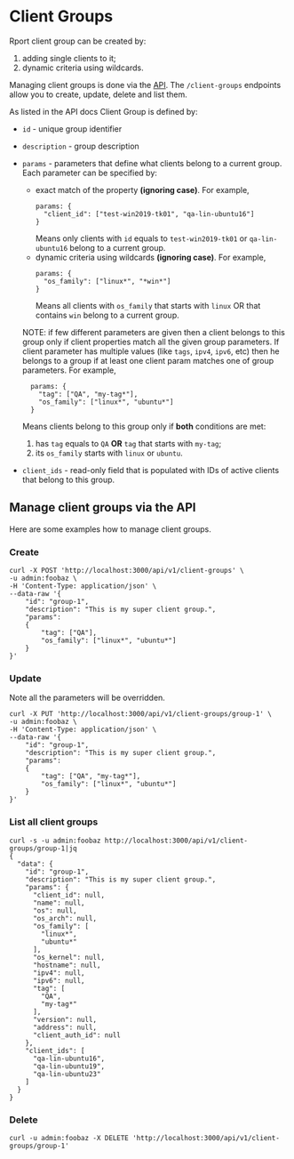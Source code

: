 # Client Groups
Rport client group can be created by:
1. adding single clients to it;
2. dynamic criteria using wildcards.

Managing client groups is done via the [API](https://petstore.swagger.io/?url=https://raw.githubusercontent.com/cloudradar-monitoring/rport/master/api-doc.yml#/Client%20Groups).
The `/client-groups` endpoints allow you to create, update, delete and list them.

As listed in the API docs Client Group is defined by:
* `id` - unique group identifier
* `description` - group description
* `params` - parameters that define what clients belong to a current group.
Each parameter can be specified by:
  * exact match of the property **(ignoring case)**. For example,
    ```
    params: {
      "client_id": ["test-win2019-tk01", "qa-lin-ubuntu16"]
    }
    ```
    Means only clients with `id` equals to `test-win2019-tk01` or `qa-lin-ubuntu16` belong to a current group.
  * dynamic criteria using wildcards **(ignoring case)**. For example,
    ```
    params: {
      "os_family": ["linux*", "*win*"]
    }
    ```
    Means all clients with `os_family` that starts with `linux` OR that contains `win` belong to a current group.
    
  NOTE: if few different parameters are given then a client belongs to this group
  only if client properties match all the given group parameters.
  If client parameter has multiple values (like `tags`, `ipv4`, `ipv6`, etc) then
  he belongs to a group if at least one client param matches one of group parameters.
  For example,
  ```
    params: {
      "tag": ["QA", "my-tag*"],
      "os_family": ["linux*", "ubuntu*"]
    }
  ```
  Means clients belong to this group only if **both** conditions are met:
  1. has `tag` equals to `QA` **OR** `tag` that starts with `my-tag`;
  2. its `os_family` starts with `linux` or `ubuntu`.
* `client_ids` - read-only field that is populated with IDs of active clients that belong to this group.

## Manage client groups via the API
Here are some examples how to manage client groups.

### Create
```
curl -X POST 'http://localhost:3000/api/v1/client-groups' \
-u admin:foobaz \
-H 'Content-Type: application/json' \
--data-raw '{
    "id": "group-1",
    "description": "This is my super client group.",
    "params":
    {
        "tag": ["QA"],
        "os_family": ["linux*", "ubuntu*"]
    }
}'
```
### Update
Note all the parameters will be overridden.
```
curl -X PUT 'http://localhost:3000/api/v1/client-groups/group-1' \
-u admin:foobaz \
-H 'Content-Type: application/json' \
--data-raw '{
    "id": "group-1",
    "description": "This is my super client group.",
    "params":
    {
        "tag": ["QA", "my-tag*"],
        "os_family": ["linux*", "ubuntu*"]
    }
}'
```
### List all client groups
```
curl -s -u admin:foobaz http://localhost:3000/api/v1/client-groups/group-1|jq
{
  "data": {
    "id": "group-1",
    "description": "This is my super client group.",
    "params": {
      "client_id": null,
      "name": null,
      "os": null,
      "os_arch": null,
      "os_family": [
        "linux*",
        "ubuntu*"
      ],
      "os_kernel": null,
      "hostname": null,
      "ipv4": null,
      "ipv6": null,
      "tag": [
        "QA",
        "my-tag*"
      ],
      "version": null,
      "address": null,
      "client_auth_id": null
    },
    "client_ids": [
      "qa-lin-ubuntu16",
      "qa-lin-ubuntu19",
      "qa-lin-ubuntu23"
    ]
  }
}
```
### Delete
```
curl -u admin:foobaz -X DELETE 'http://localhost:3000/api/v1/client-groups/group-1'
```
